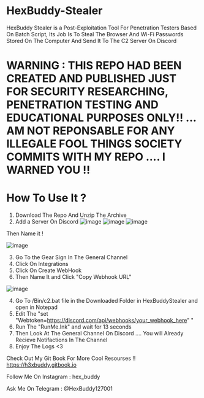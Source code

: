 # HexBuddy-Stealer
HexBuddy Stealer is a Post-Exploitation Tool For Penetration Testers Based On Batch Script, Its Job Is To Steal The Browser And Wi-Fi Passwords Stored On The Computer And Send It To The C2 Server On Discord

# WARNING : THIS REPO HAD BEEN CREATED AND PUBLISHED JUST FOR SECURITY RESEARCHING, PENETRATION TESTING AND EDUCATIONAL PURPOSES ONLY!! ... AM NOT REPONSABLE FOR ANY ILLEGALE FOOL THINGS SOCIETY COMMITS WITH MY REPO .... I WARNED YOU !!


# How To Use It ?

1. Download The Repo And Unzip The Archive
2. Add a Server On Discord
![image](https://user-images.githubusercontent.com/82332026/194541492-e9e6a839-1fb9-4b90-859a-4cbd8ebcc4f1.png)
![image](https://user-images.githubusercontent.com/82332026/194541532-4e3b94b3-fd03-4931-86d4-9a0cd1ccd0db.png)
![image](https://user-images.githubusercontent.com/82332026/194541564-c3061c82-816e-47bd-9ff9-8c2c2f822b36.png)

Then Name it !

![image](https://user-images.githubusercontent.com/82332026/194541622-84f6bb8f-bfcc-4908-bcd9-5e1a2f390187.png)

3. Go To the Gear Sign In The General Channel
4. Click On Integrations
5. Click On Create WebHook
6. Then Name It and Click "Copy Webhook URL"

![image](https://user-images.githubusercontent.com/82332026/194541917-7ebc027e-5f5e-420a-ac74-93d5676ff74c.png)


4. Go To /Bin/c2.bat file in the Downloaded Folder in HexBuddyStealer and open in Notepad
5. Edit The "set "Webtoken=https://discord.com/api/webhooks/your_webhook_here" "
6. Run The "RunMe.Ink" and wait for 13 seconds
7. Then Look At The General Channel On Discord .... You will Already Recieve Notifactions In The Channel 
8. Enjoy The Logs <3

Check Out My Git Book For More Cool Resourses !! 
https://h3xbuddy.gitbook.io

Follow Me On Instagram :
hex_buddy

Ask Me On Telegram :
@HexBuddy127001
